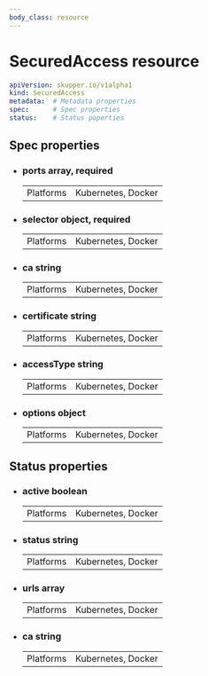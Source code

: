 ```yaml
---
body_class: resource
---
```


# SecuredAccess resource

<section>

~~~ yaml
apiVersion: skupper.io/v1alpha1
kind: SecuredAccess
metadata:  # Metadata properties
spec:      # Spec properties
status:    # Status poperties
~~~

</section>

<section>

## Spec properties

- <h3 id="ports">ports <span class="property-info">array, required</span></h3>

  | | |
  |-|-|
  | Platforms | Kubernetes, Docker |
  

- <h3 id="selector">selector <span class="property-info">object, required</span></h3>

  | | |
  |-|-|
  | Platforms | Kubernetes, Docker |
  

- <h3 id="ca">ca <span class="property-info">string</span></h3>

  | | |
  |-|-|
  | Platforms | Kubernetes, Docker |
  

- <h3 id="certificate">certificate <span class="property-info">string</span></h3>

  | | |
  |-|-|
  | Platforms | Kubernetes, Docker |
  

- <h3 id="accesstype">accessType <span class="property-info">string</span></h3>

  | | |
  |-|-|
  | Platforms | Kubernetes, Docker |
  

- <h3 id="options">options <span class="property-info">object</span></h3>

  | | |
  |-|-|
  | Platforms | Kubernetes, Docker |
  

</section>

<section>

## Status properties

- <h3 id="active">active <span class="property-info">boolean</span></h3>

  | | |
  |-|-|
  | Platforms | Kubernetes, Docker |
  

- <h3 id="status">status <span class="property-info">string</span></h3>

  | | |
  |-|-|
  | Platforms | Kubernetes, Docker |
  

- <h3 id="urls">urls <span class="property-info">array</span></h3>

  | | |
  |-|-|
  | Platforms | Kubernetes, Docker |
  

- <h3 id="ca">ca <span class="property-info">string</span></h3>

  | | |
  |-|-|
  | Platforms | Kubernetes, Docker |
  

</section>
